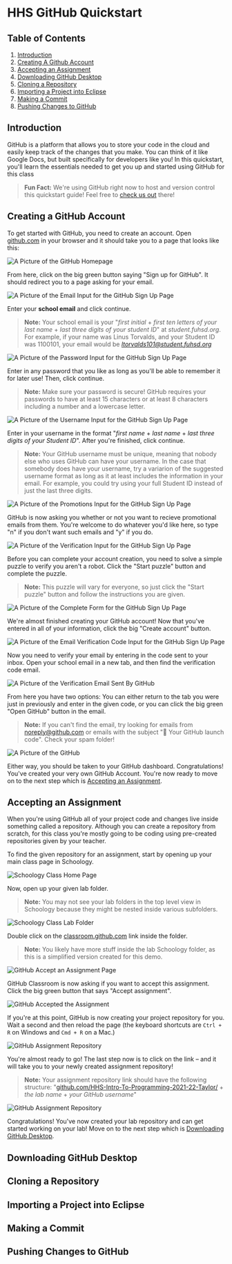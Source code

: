 # HHS GitHub Quickstart

## Table of Contents

1. [Introduction](#introduction)
1. [Creating A Github Account](#creating-a-github-account)
1. [Accepting an Assignment](#accepting-an-assignment)
1. [Downloading GitHub Desktop](#downloading-github-desktop)
1. [Cloning a Repository](#cloning-a-repository)
1. [Importing a Project into Eclipse](#importing-a-project-into-eclipse)
1. [Making a Commit](#making-a-commit)
1. [Pushing Changes to GitHub](#pushing-changes-to-github)

## Introduction

GitHub is a platform that allows you to store your code in the cloud and easily keep track of the changes that you make. You can think of it like Google Docs, but built specifically for developers like you! In this quickstart, you'll learn the essentials needed to get you up and started using GitHub for this class

> **Fun Fact:** We're using GitHub right now to host and version control this quickstart guide! Feel free to [check us out](https://github.com/nsudhakaran679/hhs-github-quickstart) there!

## Creating a GitHub Account

To get started with GitHub, you need to create an account. Open [github.com](https://www.github.com) in your browser and it should take you to a page that looks like this:

![A Picture of the GitHub Homepage](assets/images/creating-a-github-account/github-homepage.png)

From here, click on the big green button saying "Sign up for GitHub". It should redirect you to a page asking for your email.

![A Picture of the Email Input for the GitHub Sign Up Page](assets/images/creating-a-github-account/github-signup-email.png)

Enter your **school email** and click continue.

> **Note:** Your school email is your "_first initial_ + _first ten letters of your last name_ + _last three digits of your student ID_" at _student.fuhsd.org_. For example, if your name was Linus Torvalds, and your Student ID was 1100101, your email would be *ltorvalds101@student.fuhsd.org*

![A Picture of the Password Input for the GitHub Sign Up Page](assets/images/creating-a-github-account/github-signup-password.png)

Enter in any password that you like as long as you'll be able to remember it for later use! Then, click continue.

> **Note:** Make sure your password is secure! GitHub requires your passwords to have at least 15 characters or at least 8 characters including a number and a lowercase letter.

![A Picture of the Username Input for the GitHub Sign Up Page](assets/images/creating-a-github-account/github-signup-username.png)

Enter in your username in the format "_first name_ + _last name_ + _last three digits of your Student ID_". After you're finished, click continue.

> **Note:** Your GitHub username must be unique, meaning that nobody else who uses GitHub can have your username. In the case that somebody does have your username, try a variarion of the suggested username format as long as it at least includes the information in your email. For example, you could try using your full Student ID instead of just the last three digits.

![A Picture of the Promotions Input for the GitHub Sign Up Page](assets/images/creating-a-github-account/github-signup-promotions.png)

GitHub is now asking you whether or not you want to recieve promotional emails from them. You're welcome to do whatever you'd like here, so type "n" if you don't want such emails and "y" if you do.

![A Picture of the Verification Input for the GitHub Sign Up Page](assets/images/creating-a-github-account/github-signup-verification.png)

Before you can complete your account creation, you need to solve a simple puzzle to verify you aren't a robot. Click the "Start puzzle" button and complete the puzzle.

> **Note:** This puzzle will vary for everyone, so just click the "Start puzzle" button and follow the instructions you are given.

![A Picture of the Complete Form for the GitHub Sign Up Page](assets/images/creating-a-github-account/github-signup-completed.png)

We're almost finished creating your GitHub account! Now that you've entered in all of your information, click the big "Create account" button.

![A Picture of the Email Verification Code Input for the GitHub Sign Up Page](assets/images/creating-a-github-account/github-signup-completed.png)

Now you need to verify your email by entering in the code sent to your inbox. Open your school email in a new tab, and then find the verification code email.

![A Picture of the Verification Email Sent By GitHub](assets/images/creating-a-github-account/github-verification-email.png)

From here you have two options: You can either return to the tab you were just in previously and enter in the given code, or you can click the big green "Open GitHub" button in the email.

> **Note:** If you can't find the email, try looking for emails from noreply@github.com or emails with the subject "🚀 Your GitHub launch code". Check your spam folder!

![A Picture of the GitHub](assets/images/creating-a-github-account/github-dashboard.png)

Either way, you should be taken to your GitHub dashboard. Congratulations! You've created your very own GitHub Account. You're now ready to move on to the next step which is [Accepting an Assignment](#accepting-an-assignment).

## Accepting an Assignment

When you're using GitHub all of your project code and changes live inside something called a repository. Although you can create a repository from scratch, for this class you're mostly going to be coding using pre-created repositories given by your teacher.

To find the given repository for an assignment, start by opening up your main class page in Schoology.

![Schoology Class Home Page](assets/images/accepting-an-assignment/schoology-class-home.png)

Now, open up your given lab folder.

> **Note:** You may not see your lab folders in the top level view in Schoology because they might be nested inside various subfolders.

![Schoology Class Lab Folder](assets/images/accepting-an-assignment/schoology-class-lab.png)

Double click on the [classroom.github.com](https://classroom.github.com) link inside the folder.

> **Note:** You likely have more stuff inside the lab Schoology folder, as this is a simplified version created for this demo.

![GitHub Accept an Assignment Page](assets/images/accepting-an-assignment/github-assignment-page.png)

GitHub Classroom is now asking if you want to accept this assignment. Click the big green button that says "Accept assignment".

![GitHub Accepted the Assignment](assets/images/accepting-an-assignment/github-accepted-assignment.png)

If you're at this point, GitHub is now creating your project repository for you. Wait a second and then reload the page (the keyboard shortcuts are `Ctrl + R` on Windows and `Cmd + R` on a Mac.)

![GitHub Assignment Repository](assets/images/accepting-an-assignment/github-created-assignment-repo.png)

You're almost ready to go! The last step now is to click on the link – and it will take you to your newly created assignment repository!

> **Note:** Your assignment repository link should have the following structure: "[github.com/HHS-Intro-To-Programming-2021-22-Taylor/](https://github.com/HHS-Intro-To-Programming-2021-22-Taylor/) + _the lab name_ + _your GitHub username_"

![GitHub Assignment Repository](assets/images/accepting-an-assignment/github-lab-repository.png)

Congratulations! You've now created your lab repository and can get started working on your lab! Move on to the next step which is [Downloading GitHub Desktop](#downloading-github-desktop).

## Downloading GitHub Desktop

## Cloning a Repository

## Importing a Project into Eclipse

## Making a Commit

## Pushing Changes to GitHub

